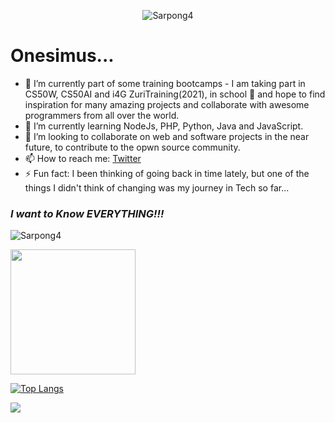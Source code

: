 <p align="center"> <img src="https://komarev.com/ghpvc/?username=sarpong4&label=Profile%20views&color=E0245E&style=flat" alt="Sarpong4" /> </p>

<!-- <a href="https://github.com/sarpong4/google-clone">
  <img align="center" src="https://github-readme-stats.vercel.app/api/pin/?username=sarpong4&repo=google-clone&theme=radical" />
</a>
<a href="https://github.com/sarpong4/todo">
  <img align="center" src="https://github-readme-stats.vercel.app/api/pin/?username=sarpong4&repo=todo&theme=radical" />
</a> -->


# Onesimus...

<!--
**sarpong4/sarpong4** is a ✨ _special_ ✨ repository because its `README.md` (this file) appears on your GitHub profile.-->

- 🔭 I’m currently part of some training bootcamps - I am taking part in CS50W, CS50AI and i4G ZuriTraining(2021), in school 🏫 and hope to find inspiration for many amazing projects and collaborate with awesome programmers from all over the world.
- 🌱 I’m currently learning NodeJs, PHP, Python, Java and JavaScript.
- 👯 I’m looking to collaborate on web and software projects in the near future, to contribute to the opwn source community.
- 📫 How to reach me: [Twitter](twitter.com/Onesimus_Wiafe)
- ⚡ Fun fact: I been thinking of going back in time lately, but one of the things I didn't think of changing was my journey in Tech so far...
### _I want to Know EVERYTHING!!!_

<p align="left"><img src="https://github-readme-stats.vercel.app/api?username=sarpong4&count_private=true&show_icons=true&theme=synthwave&show_icons=true&include_all_commits=true" alt="Sarpong4"</p>
<!-- (https://github.com/anuraghazra/github-readme-stats) -->

<a><img height=200 src="https://github-readme-streak-stats.herokuapp.com/?user=sarpong4&theme=dracula" /></a>

[![Top Langs](https://github-readme-stats.vercel.app/api/top-langs/?username=sarpong4&theme=radical)](https://github.com/anuraghazra/github-readme-stats)


![](https://komarev.com/ghpvc/?username=sarpong4)
